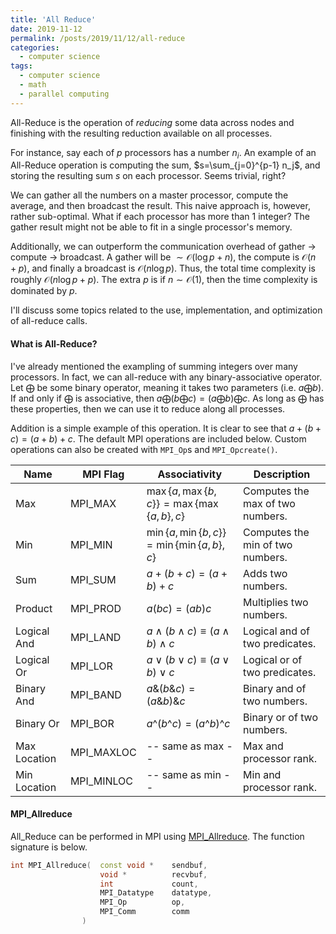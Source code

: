 ```yaml
---
title: 'All Reduce'
date: 2019-11-12
permalink: /posts/2019/11/12/all-reduce
categories:
  - computer science
tags:
  - computer science
  - math
  - parallel computing
---
```


All-Reduce is the operation of _reducing_ some data across nodes and finishing with the resulting reduction available on all processes. 

For instance, say each of $p$ processors has a number $n_i$. An example of an All-Reduce operation is computing the sum, $s=\sum_{j=0}^{p-1} n_j$, and storing the resulting sum $s$ on each processor. Seems trivial, right?

We can gather all the numbers on a master processor, compute the average, and then broadcast the result. This naive approach is, however, rather sub-optimal. What if each processor has more than 1 integer? The gather result might not be able to fit in a single processor's memory.

Additionally, we can outperform the communication overhead of gather $\rightarrow$ compute $\rightarrow$ broadcast. A gather will be $\sim\mathcal{O}(\log p + n)$, the compute is $\mathcal{O}(n+p)$, and finally a broadcast is $\mathcal{O}(n\log p)$. Thus, the total time complexity is roughly $\mathcal{O}(n \log p + p)$. The extra $p$ is if $n\sim\mathcal{O}(1)$, then the time complexity is dominated by $p$.

I'll discuss some topics related to the use, implementation, and optimization of all-reduce calls.

#### What is All-Reduce?
I've already mentioned the exampling of summing integers over many processors. In fact, we can all-reduce with any binary-associative operator. Let $\bigoplus$ be some binary operator, meaning it takes two parameters (i.e. $a \bigoplus b$). If and only if $\bigoplus$ is associative, then $a \bigoplus \left(b \bigoplus c\right) = \left(a \bigoplus b\right) \bigoplus c$. As long as $\bigoplus$ has these properties, then we can use it to reduce along all processes.

Addition is a simple example of this operation. It is clear to see that $a+(b+c)=(a+b)+c$. The default MPI operations are included below. Custom operations can also be created with `MPI_Op`s and `MPI_Opcreate()`.

| Name         | MPI Flag   | Associativity                                    | Description                      |
| ------------ | ---------- | ------------------------------------------------ | -------------------------------- |
| Max          | MPI_MAX    | $\max\{a, \max\{b,c\}\}=\max\{\max\{a,b\},c\}$   | Computes the max of two numbers. |
| Min          | MPI_MIN    | $\min\{a, \min\{b,c\}\}=\min\{\min\{a,b\},c\}$   | Computes the min of two numbers. |
| Sum          | MPI_SUM    | $a+(b+c)=(a+b)+c$                                | Adds two numbers.                |
| Product      | MPI_PROD   | $a(bc)=(ab)c$                                    | Multiplies two numbers.          |
| Logical And  | MPI_LAND   | $a \land (b \land c) \equiv (a \land b) \land c$ | Logical and of two predicates.   |
| Logical Or   | MPI_LOR    | $a \lor (b \lor c) \equiv (a \lor b) \lor c$     | Logical or of two predicates.    |
| Binary And   | MPI_BAND   | $a \& (b \& c) = (a \& b) \& c$                  | Binary and of two numbers.       |
| Binary Or    | MPI_BOR    | $a \^ (b \^ c) = (a \^ b) \^ c$                  | Binary or of two numbers.        |
| Max Location | MPI_MAXLOC | -- same as max --                                | Max and processor rank.          |
| Min Location | MPI_MINLOC | -- same as min --                                | Min and processor rank.          |



#### MPI_Allreduce
All_Reduce can be performed in MPI using [MPI_Allreduce](https://www.mpich.org/static/docs/latest/www3/MPI_Allreduce.html). The function signature is below.

```c++
int MPI_Allreduce(  const void *    sendbuf,
                    void *          recvbuf, 
                    int             count, 
                    MPI_Datatype    datatype, 
                    MPI_Op          op, 
                    MPI_Comm        comm
                )
```



